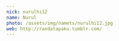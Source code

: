 ```yaml
---
nick: nurulhi12
name: Nurul
photo: /assets/img/namets/nurulhi12.jpg
web: http://randatapaku.tumblr.com/
---
```


